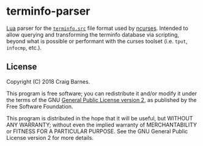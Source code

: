 terminfo-parser
===============

[Lua] parser for the [`terminfo.src`] file format used by [ncurses].
Intended to allow querying and transforming the terminfo database via
scripting, beyond what is possible or performant with the curses
toolset (i.e. `tput`, `infocmp`, etc.).

License
-------

Copyright (C) 2018 Craig Barnes.

This program is free software; you can redistribute it and/or modify it
under the terms of the GNU [General Public License version 2], as published
by the Free Software Foundation.

This program is distributed in the hope that it will be useful, but
WITHOUT ANY WARRANTY; without even the implied warranty of
MERCHANTABILITY or FITNESS FOR A PARTICULAR PURPOSE. See the GNU General
Public License version 2 for more details.


[Lua]: https://www.lua.org/
[`terminfo.src`]: https://invisible-island.net/ncurses/#download_database
[ncurses]: https://invisible-island.net/ncurses/
[General Public License version 2]: https://www.gnu.org/licenses/gpl-2.0.html
